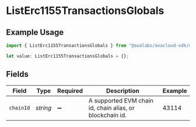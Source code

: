 # ListErc1155TransactionsGlobals

## Example Usage

```typescript
import { ListErc1155TransactionsGlobals } from "@avalabs/avacloud-sdk/models/operations";

let value: ListErc1155TransactionsGlobals = {};
```

## Fields

| Field                                                    | Type                                                     | Required                                                 | Description                                              | Example                                                  |
| -------------------------------------------------------- | -------------------------------------------------------- | -------------------------------------------------------- | -------------------------------------------------------- | -------------------------------------------------------- |
| `chainId`                                                | *string*                                                 | :heavy_minus_sign:                                       | A supported EVM chain id, chain alias, or blockchain id. | 43114                                                    |